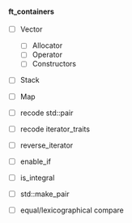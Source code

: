 #### ft_containers

- [ ] Vector
	- [ ] Allocator
	- [ ] Operator
	- [ ] Constructors
- [ ] Stack 
- [ ] Map

- [ ] recode std::pair
- [ ] recode iterator_traits
- [ ] reverse_iterator
- [ ] enable_if
- [ ] is_integral
- [ ] std::make_pair
- [ ] equal/lexicographical compare
